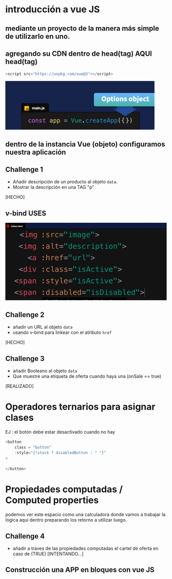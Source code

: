 # introducción a vue JS

## mediante un proyecto de la manera más simple de utilizarlo en uno.

## agregando su CDN dentro de head(tag) AQUI head(tag)

```c
<script src="https://unpkg.com/vue@3"></script>
```

<img src="./assets/images/config.png" />

## dentro de la instancia Vue (objeto) configuramos nuestra aplicación

## Challenge 1

- Añadir descripción de un producto al objeto `data`.
- Mostrar la descripción en una TAG "p"

[HECHO]

## v-bind USES

<img src="./assets/images/v-bind-uses.jpg.png">

## Challenge 2

- añadir un URL al objeto `data`
- usando v-bind para linkear con el atributo `href`

[HECHO]

## Challenge 3

- añadir Booleano al objeto `data`
- Que muestre una etiqueta de oferta cuando haya una (onSale == true)

[REALIZADO]

# Operadores ternarios para asignar clases

EJ : el botón debe estar desactivado cuando no hay

```c
<button
	class = "button"
	:style="{!stock ? disabledButton : " "}"
>

</button>
```

# Propiedades computadas / Computed properties

podemos ver este espacio como una calculadora donde vamos a trabajar la lógica aqui dentro preparando los retorno a utilizar luego.

## Challenge 4

- añadir a traves de las propiedades computadas el cartel de oferta en caso de (TRUE)
  [INTENTANDO...]

## Construcción una APP en bloques con vue JS
